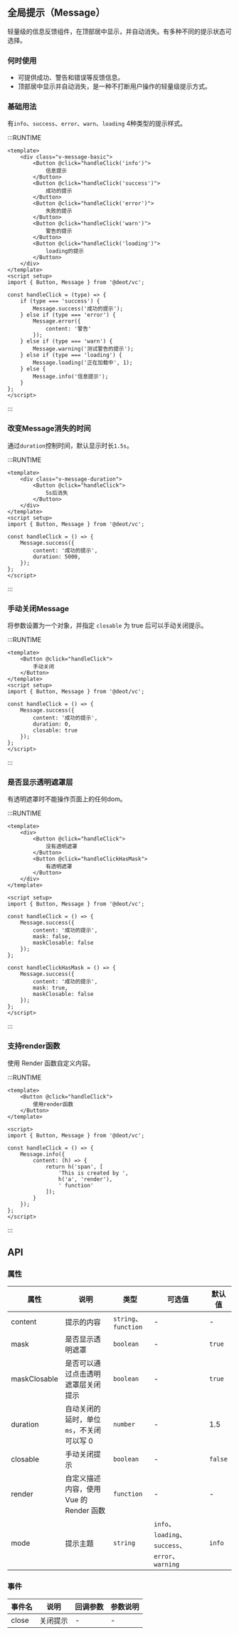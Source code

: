 ## 全局提示（Message）

轻量级的信息反馈组件，在顶部居中显示，并自动消失。有多种不同的提示状态可选择。

### 何时使用

- 可提供成功、警告和错误等反馈信息。
- 顶部居中显示并自动消失，是一种不打断用户操作的轻量级提示方式。

### 基础用法

有`info`、`success`、`error`、`warn`、`loading` 4种类型的提示样式。

:::RUNTIME
```vue
<template>
	<div class="v-message-basic">
		<Button @click="handleClick('info')">
			信息提示
		</Button>
		<Button @click="handleClick('success')">
			成功的提示
		</Button>
		<Button @click="handleClick('error')">
			失败的提示
		</Button>
		<Button @click="handleClick('warn')">
			警告的提示
		</Button>
		<Button @click="handleClick('loading')">
			loading的提示
		</Button>
	</div>
</template>
<script setup>
import { Button, Message } from '@deot/vc';

const handleClick = (type) => {
	if (type === 'success') {
		Message.success('成功的提示');
	} else if (type === 'error') {
		Message.error({
			content: '警告'
		});
	} else if (type === 'warn') {
		Message.warning('测试警告的提示');
	} else if (type === 'loading') {
		Message.loading('正在加载中', 1);
	} else {
		Message.info('信息提示');
	}
};
</script>
```
:::

### 改变Message消失的时间
通过`duration`控制时间，默认显示时长`1.5s`。

:::RUNTIME
```vue
<template>
	<div class="v-message-duration">
		<Button @click="handleClick">
			5s后消失
		</Button>
	</div>
</template>
<script setup>
import { Button, Message } from '@deot/vc';

const handleClick = () => {
	Message.success({
		content: '成功的提示',
		duration: 5000,
	});
};
</script>
```
:::

### 手动关闭Message
将参数设置为一个对象，并指定 `closable` 为 true 后可以手动关闭提示。

:::RUNTIME
```vue
<template>
	<Button @click="handleClick">
		手动关闭
	</Button>
</template>
<script setup>
import { Button, Message } from '@deot/vc';

const handleClick = () => {
	Message.success({
		content: '成功的提示',
		duration: 0,
		closable: true
	});
};
</script>
```
:::

### 是否显示透明遮罩层
有透明遮罩时不能操作页面上的任何dom。

:::RUNTIME
```vue
<template>
	<div>
		<Button @click="handleClick">
			没有透明遮罩
		</Button>
		<Button @click="handleClickHasMask">
			有透明遮罩
		</Button>
	</div>
</template>

<script setup>
import { Button, Message } from '@deot/vc';

const handleClick = () => {
	Message.success({
		content: '成功的提示',
		mask: false,
		maskClosable: false
	});
};

const handleClickHasMask = () => {
	Message.success({
		content: '成功的提示',
		mask: true,
		maskClosable: false
	});
};
</script>
```
:::

### 支持render函数
使用 Render 函数自定义内容。

:::RUNTIME
```vue
<template>
	<Button @click="handleClick">
		使用render函数
	</Button>
</template>

<script>
import { Button, Message } from '@deot/vc';

const handleClick = () => {
	Message.info({
		content: (h) => {
			return h('span', [
				'This is created by ',
				h('a', 'render'),
				' function'
			]);
		}
	});
};
</script>
```
:::

## API

### 属性

| 属性           | 说明                         | 类型                  | 可选值                                          | 默认值     |
| ------------ | -------------------------- | ------------------- | -------------------------------------------- | ------- |
| content      | 提示的内容                      | `string`、`function` | -                                            | -       |
| mask         | 是否显示透明遮罩                   | `boolean`           | -                                            | `true`  |
| maskClosable | 是否可以通过点击透明遮罩层关闭提示          | `boolean`           | -                                            | `true`  |
| duration     | 自动关闭的延时，单位`ms`，不关闭可以写 0    | `number`            | -                                            | 1.5     |
| closable     | 手动关闭提示                     | `boolean`           | -                                            | `false` |
| render       | 自定义描述内容，使用 Vue 的 Render 函数 | `function`          | -                                            | -       |
| mode         | 提示主题                       | `string`            | `info`、`loading`、`success`、`error`、`warning` | `info`  |

### 事件

| 事件名   | 说明   | 回调参数 | 参数说明 |
| ----- | ---- | ---- | ---- |
| close | 关闭提示 | -    | -    |
